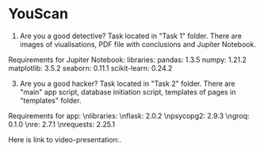 # YouScan

1. Are you a good detective?
  Task located in "Task 1" folder.
  There are images of viualisations, PDF file with conclusions and Jupiter Notebook.

  Requirements for Jupiter Notebook:
  libraries:
    pandas: 1.3.5
    numpy: 1.21.2
    matplotlib: 3.5.2
    seaborn: 0.11.1
    scikit-learn: 0.24.2

3. Are you a good hacker?
  Task located in "Task 2" folder. There are "main" app script, database initiation script, templates of pages in "templates" folder.

  Requirements for app:
  \nlibraries:
    \nflask: 2.0.2
    \npsycopg2: 2.9.3
    \ngroq: 0.1.0
    \nre: 2.7.1
    \nrequests: 2.25.1
   
  Here is link to video-presentation:.
